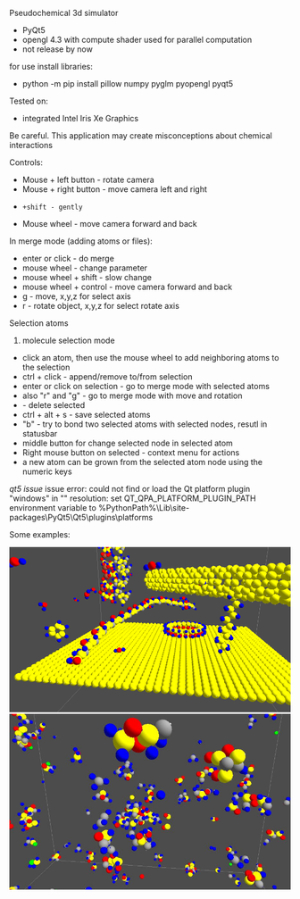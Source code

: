 Pseudochemical 3d simulator
- PyQt5 
- opengl 4.3 with compute shader used for parallel computation
- not release by now

for use install libraries:
- python -m pip install pillow numpy pyglm pyopengl pyqt5

Tested on:
- integrated Intel Iris Xe Graphics

Be careful. This application may create misconceptions about chemical interactions

Controls:
-    Mouse + left button  -  rotate camera
-    Mouse + right button - move camera left and right
-     +shift - gently
-    Mouse wheel - move camera forward and back

 In merge mode (adding atoms or files):
- enter or click - do merge 
- mouse wheel - change parameter
- mouse wheel + shift - slow change
- mouse wheel + control - move camera forward and back
- g - move,  x,y,z for select axis
- r - rotate object, x,y,z for select rotate axis

Selection atoms
1. molecule selection mode
  -  click an atom, then use the mouse wheel to add neighboring atoms to the selection
  -  ctrl + click  - append/remove to/from selection
  -  enter or click on selection - go to merge mode with selected atoms
  -  also "r" and "g" - go to merge mode with move and rotation
  -  <delete> - delete selected
  -  ctrl + alt + s - save selected atoms
  -  "b" - try to bond two selected atoms with selected nodes, resutl in statusbar
  -   middle button for change selected node in selected atom
  - Right mouse button on selected - context menu for actions
  - a new atom can be grown from the selected atom node using the numeric keys

*qt5 issue*
issue error: could not find or load the Qt platform plugin "windows" in ""
resolution: set QT_QPA_PLATFORM_PLUGIN_PATH environment variable to %PythonPath%\Lib\site-packages\PyQt5\Qt5\plugins\platforms



Some examples:

!["demopic 1](images/demo1.PNG?raw=true )
!["demopic 2](images/demo2.JPG?raw=true )

